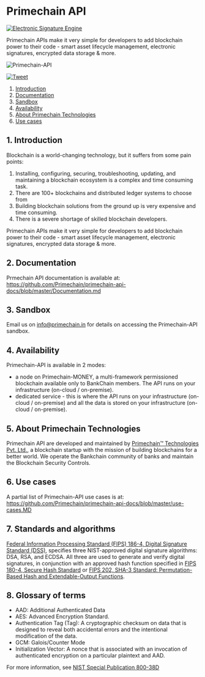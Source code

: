 # Primechain API

[![Electronic Signature Engine](https://img.shields.io/badge/Built%20by-Primechain-blue.svg)](http://www.primechaintech.com/)

Primechain APIs make it very simple for developers to add blockchain power to their code - smart asset lifecycle management, electronic signatures, encrypted data storage & more.

![Primechain-API](http://www.primechaintech.com/images/projects/api-github.png)

[![Tweet](https://img.shields.io/twitter/url/http/shields.io.svg?style=social)](https://twitter.com/intent/tweet?text=Add%20blockchain%20power%20to%20your%20code%20in%20minutes%20with%20primechain-api&url=https://github.com/Primechain/primechain-api&via=primechain&hashtags=blockchain,api)

1. [Introduction](#1-introduction)
2. [Documentation](#2-documentation)
3. [Sandbox](#3-sandbox)
4. [Availability](#4-availability)
5. [About Primechain Technologies](#5-about-primechain-technologies)
6. [Use cases](#6-use-cases)

## 1. Introduction
Blockchain is a world-changing technology, but it suffers from some pain points:
1.	Installing, configuring, securing, troubleshooting, updating, and maintaining a blockchain ecosystem is a complex and time consuming task.
2.	There are 100+ blockchains and distributed ledger systems to choose from
3.	Building blockchain solutions from the ground up is very expensive and time consuming.
4. There is a severe shortage of skilled blockchain developers.
 
Primechain APIs make it very simple for developers to add blockchain power to their code - smart asset lifecycle management, electronic signatures, encrypted data storage & more.

## 2. Documentation
Prmechain API documentation is available at:    
https://github.com/Primechain/primechain-api-docs/blob/master/Documentation.md

## 3. Sandbox
Email us on info@primechain.in for details on accessing the Primechain-API sandbox.

## 4. Availability
Primechain-API is available in 2 modes:
* a node on Primechain-MONEY, a multi-framework permissioned blockchain available only to BankChain members. The API runs on your infrastructure (on-cloud / on-premise).
* dedicated service - this is where the API runs on your infrastructure (on-cloud / on-premise) and all the data is stored on your infrastructure (on-cloud / on-premise).

## 5. About Primechain Technologies
Primechain API are developed and maintained by [Primechain™ Technologies Pvt. Ltd.](http://www.primechaintech.com), a blockchain startup with the mission of building blockchains for a better world. We operate the Bankchain community of banks and maintain the Blockchain Security Controls. 

## 6. Use cases
A partial list of Primechain-API use cases is at:   
https://github.com/Primechain/primechain-api-docs/blob/master/use-cases.MD

## 7. Standards and algorithms

[Federal Information Processing Standard (FIPS) 186-4, Digital Signature Standard (DSS)](https://csrc.nist.gov/publications/detail/fips/186/4/final), specifies three NIST-approved digital signature algorithms: DSA, RSA, and ECDSA. All three are used to generate and verify digital signatures, in conjunction with an approved hash function specified in [FIPS 180-4, Secure Hash Standard](https://csrc.nist.gov/publications/detail/fips/180/4/final) or [FIPS 202, SHA-3 Standard: Permutation-Based Hash and Extendable-Output Functions](https://csrc.nist.gov/publications/detail/fips/202/final).

## 8. Glossary of terms
* AAD: Additional Authenticated Data 
* AES: Advanced Encryption Standard.
* Authentication Tag (Tag): A cryptographic checksum on data that is designed to reveal both accidental errors and the intentional modification of the data. 
* GCM: Galois/Counter Mode
* Initialization Vector: A nonce that is associated with an invocation of authenticated encryption on a particular plaintext and AAD.   

For more information, see [NIST Special Publication 800-38D](https://nvlpubs.nist.gov/nistpubs/Legacy/SP/nistspecialpublication800-38d.pdf)
